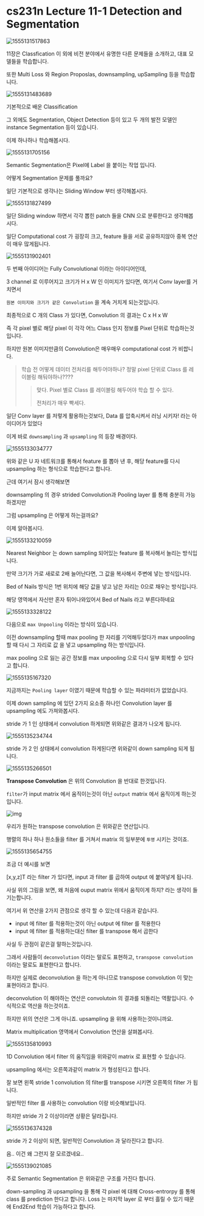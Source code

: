 # cs231n Lecture 11-1 Detection and Segmentation

![1555131517863](../images/1555131517863.png)



11장은 Classfication 이 외에 비전 분야에서 유명한 다른 문제들을 소개하고, 대표 모델들을 학습합니다.

또한 Multi Loss 와 Region Proposlas, downsampling, upSampling 등을 학습합니다.



![1555131483689](../images/1555131483689.png)



기본적으로 배운 Classification

그 외에도 Segmentation, Object Detection 등이 있고 두 개의 발전 모델인 instance Segmentation 등이 있습니다.

이제 하나하나 학습해봅시다.



![1555131705156](../images/1555131705156.png)

Semantic Segmentation은 Pixel에 Label 을 붙이는 작업 입니다.

어떻게 Segmentation 문제를 풀까요?

일단 기본적으로 생각나는 Sliding Window 부터 생각해봅시다.



![1555131827499](../images/1555131827499.png)

일단 Sliding window 하면서 각각 뽑힌 patch 들을 CNN 으로 분류한다고 생각해봅시다.

일단 Computational cost 가 굉장히 크고, feature 들을 서로 공유하지않아 중복 연산이 매우 많게됩니다.



![1555131902401](../images/1555131902401.png)

두 번째 아이디어는 Fully Convolutional 이라는 아이디어인데,

3 channel 로 이루어지고 크기가 H x W 인 이미지가 있다면, 여기서 Conv layer를 거치면서 

`원본 이미지와 크기가 같은 Convolution` 을 계속 거치게 되는것입니다.

최종적으로 C 개의 Class 가 있다면, Convolution 의 결과는 C x H x W 

즉 각 pixel 별로 해당 pixel 이 각각 어느 Class 인지 정보를 Pixel 단위로 학습하는것입니다.



하지만 원본 이미지만큼의 Convolution은 매우매우 computational cost 가 비쌉니다. 

> 학습 전 어떻게 데이터 전처리를 해두어야하나? 정말 pixel 단위로 Class 를 레이블링 해둬야하나????
>
> > 맞다. Pixel 별로 Class 를 레이블링 해두어야 학습 할 수 있다.
> >
> > 전처리가 매우 빡세다.



일단 Conv layer 를 저렇게 활용하는것보다, Data 를 압축시켜서 러닝 시키자! 라는 아이디어가 있었다

이게 바로 `downsampling` 과 `upsampling` 의 등장 배경이다.



![1555133034777](../images/1555133034777.png)



위와 같은 U 자 네트워크를 통해서 feature 를 뽑아 낸 후, 해당 feature를 다시 upsampling 하는 형식으로 학습한다고 합니다.

근데 여기서 잠시 생각해보면

downsampling 의 경우 strided Convolution과 Pooling layer 를 통해 충분히 가능하겠지만

그럼 upsampling 은 어떻게 하는걸까요?

이제 알아봅시다.



![1555133210059](../images/1555133210059.png)

Nearest Neighbor 는 down sampling 되어있는 feature 를 복사해서 늘리는 방식입니다.

만약 크기가 가로 새로로 2배 늘어난다면, 그 값을 복사해서 주변에 넣는 방식입니다.



Bed of Nails 방식은 1번 위치에 해당 값을 넣고 남은 자리는 0으로 채우는 방식입니다.

해당 영역에서 자신만 혼자 튀어나와있어서 Bed of Nails 라고 부른다하네요



![1555133328122](../images/1555133328122.png)

다음으로 `max Unpooling` 이라는 방식이 있습니다.

이전 downsampling 할때 max pooling 한 자리를 기억해두었다가 max unpooling 할 때 다시 그 자리로 값 을 넣고 upsampling 하는 방식입니다.

max pooling 으로 잃는 공간 정보를 max unpooling 으로 다시 일부 회복할 수 있다고 합니다.



![1555135167320](../images/1555135167320.png)

지금까지는 `Pooling layer` 이였기 때문에 학습할 수 있는 파라미터가 없었습니다.

이제 down sampling 에 있던 2가지 요소중 하나인 Convolution layer 를 upsampling 에도 가져와봅시다.



stride 가 1 인 상태에서 convolution 하게되면 위와같은 결과가 나오게 됩니다.

![1555135234744](../images/1555135234744.png)

stride 가 2 인 상태에서 convolution 하게된다면 위와같이 down sampling 되게 됩니다.



![1555135266501](../images/1555135266501.png)

**Transpose Convolution** 은 위의 Convolution 을 반대로 한것입니다.

`filter`가 input matrix 에서 움직이는것이 아닌 `output`  matrix 에서 움직이게 하는것입니다.

![img](https://cdn-images-1.medium.com/max/1200/1*Lpn4nag_KRMfGkx1k6bV-g.gif)

우리가 원하는 transpose convolution 은 위와같은 연산입니다.

행렬의 하나 하나 원소들을 filter 를 거쳐서 matrix 의 일부분에  `투영` 시키는 것이죠.



![1555135654755](../images/1555135654755.png)

조금 더 예시를 보면

[x,y,z]T 라는 filter 가 있다면, input 과 filter 를 곱하여 output 에 붙여넣게 됩니다.

사실 위의 그림을 보면, 왜 처음에 ouput matrix 위에서 움직이게 하지? 라는 생각이 들기는합니다.

여기서 위 연산을 2가지 관점으로 생각 할 수 있는데 다음과 같습니다.

- input 에 filter 를 적용하는것이 아닌 output 에 filter 를 적용한다
- input 에 filter 를 적용하는대신 filter 를 transpose 해서 곱한다

사실 두 관점이 같은걸 말하는것입니다.

그래서 사람들이 `deconvolution` 이라는 말로도 표현하고, `transpose convolution` 이라는 말로도 표현한다고 합니다.

하지만 실제로 deconvolution 을 하는게 아니므로 transpose convolution 이 맞는 표현이라고 합니다.

deconvolution 이 해야하는 연산은 convolutoin 의 결과를 되돌리는 역활입니다. 수식적으로 역산을 하는것이죠.

하지만 위의 연산은 그게 아니죠. upsampling 을 위해 사용하는것이니까요.



Matrix multiplication 영역에서 Convolution 연산을 살펴봅시다.



![1555135810993](../images/1555135810993.png)

1D Convolution 에서 filter 의 움직임을 위와같이 matrix 로 표현할 수 있습니다.

upsampling 에서는 오른쪽과같이 matrix 가 형성된다고 합니다.

잘 보면 왼쪽 stride 1 convolution 의 filter를 transpose 시키면 오른쪽의 filter 가 됩니다.

일반적인 filter 를 사용하는 convolution 이랑 비슷해보입니다.



하지만 stride 가 2 이상이라면 상황은 달라집니다.

![1555136374328](../images/1555136374328.png)

stride 가 2 이상이 되면, 일반적인 Convolution 과 달라진다고 합니다.

음.. 이건 왜 그런지 잘 모르겠네요..



![1555139021085](../images/1555139021085.png)

주로 Semantic Segmentation 은 위와같은 구조를 가진다 합니다.

down-sampling 과 upsampling 을 통해 각 pixel 에 대해 Cross-entrorpy 를 통해 class 를 prediction 한다고 합니다. Loss 는 마지막 layer 로 부터 흘릴  수 있기 때문에 End2End 학습이 가능하다고 합니다.

